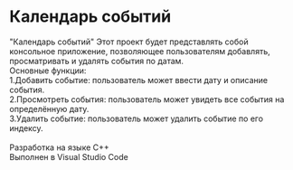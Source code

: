 # Календарь событий
"Календарь событий"
Этот проект будет представлять собой консольное приложение, позволяющее пользователям добавлять, просматривать и удалять события по датам. <br>
Основные функции: <br>
1.Добавить событие: пользователь может ввести дату и описание события.<br>
2.Просмотреть события: пользователь может увидеть все события на определённую дату.<br>
3.Удалить событие: пользователь может удалить событие по его индексу.<br>
<br>
Разработка на языке C++ <br>
Выполнен в Visual Studio Code
